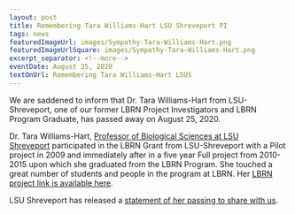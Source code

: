 ```yaml
--- 
layout: post
title: Remembering Tara Williams-Hart LSU Shreveport PI
tags: news
featuredImageUrl: images/Sympathy-Tara-Williams-Hart.png
featuredImageUrlSquare: images/Sympathy-Tara-Williams-Hart.png
excerpt_separator: <!--more-->
eventDate: August 25, 2020
textOnUrl: Remembering Tara Williams-Hart LSUS
--- 
```

We are saddened to inform that Dr. Tara Williams-Hart from LSU-Shreveport, one of our former LBRN Project Investigators and LBRN Program Graduate, has passed away on August 25, 2020.<!--more-->

Dr. Tara Williams-Hart, [Professor of Biological Sciences at LSU Shreveport](https://www.lsus.edu/tara-williams-hart-phd) participated in the LBRN Grant from LSU-Shreveport with a Pilot project in 2009 and immediately after in a five year Full project from 2010-2015 upon which she graduated from the LBRN Program. She touched a great number of students and people in the program at LBRN. Her [LBRN project link is available here](https://lbrn.lsu.edu/pis/Williams-Hart_Tara.html).

LSU Shreveport has released a [statement of her passing to share with us](https://lbrn.lsu.edu/downloads/Tara%20Williams-Hart%20Remembering.pdf).

